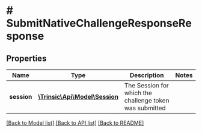 # # SubmitNativeChallengeResponseResponse

## Properties

Name | Type | Description | Notes
------------ | ------------- | ------------- | -------------
**session** | [**\Trinsic\Api\Model\Session**](Session.md) | The Session for which the challenge token was submitted |

[[Back to Model list]](../../README.md#models) [[Back to API list]](../../README.md#endpoints) [[Back to README]](../../README.md)
